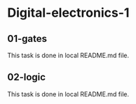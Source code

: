 # Digital-electronics-1

## 01-gates
This task is done in local README.md file.

## 02-logic
This task is done in local README.md file.
